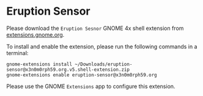 # Eruption Sensor

Please download the `Eruption Sesnor` GNOME 4x shell extension from [extensions.gnome.org](https://extensions.gnome.org/extension//).

To install and enable the extension, please run the following commands in a terminal:

```shell
gnome-extensions install ~/Downloads/eruption-sensor@x3n0m0rph59.org.v5.shell-extension.zip
gnome-extensions enable eruption-sensor@x3n0m0rph59.org
```

Please use the GNOME `Extensions` app to configure this extension.
